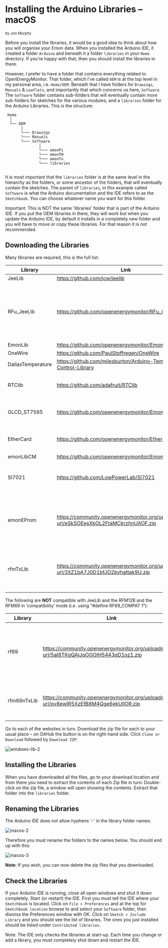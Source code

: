 # Installing the Arduino Libraries – macOS

<small>by Jon Murphy</small>

Before you install the libraries, it would be a good idea to think about how you will organise your Emon data. When
you installed the Arduino IDE, it created a folder `Arduino` and beneath it a folder `libraries` in your `Home`
directory. If you’re happy with that, then you should install the libraries in there.

However, I prefer to have a folder that contains everything related to OpenEnergyMonitor. That folder, which I've
called `OEM` is at the top level in my personal area, i.e. `Home/OEM`. Beneath that I have folders for `Drawings`,
`Manuals` & `Leaflets`, and importantly that which concerns us here, `Software`. The `Software` folder contains sub-folders
that will eventually contain more sub-folders for sketches for the various modules, and a `libraries` folder for
the Arduino Libraries. This is the structure:

```
 Home
  │
  └── OEM
       │
       └─── Drawings
       └─── Manuals
       └─── Software
               │
               └─── emonPi
               └─── emonTH
               └─── emonTx
               └─── libraries
          
```

It is most important that the `libraries` folder is at the same level in the hierarchy as the folders, or some ancestor of
the folders, that will eventually contain the sketches. The parent of `libraries`, in this example called `Software` is
what the Arduino documentation and the IDE refers to as the `Sketchbook`. You can choose whatever name you
want for this folder.

<div class="note">

<p>Important: This is NOT the same 'libraries' folder that is part of the Arduino IDE. If you put the OEM libraries
in there, they will work but when you update the Arduino IDE, by default it installs in a completely new folder and you
will have to move or copy these libraries. For that reason it is not recommended.</p>

</div>

## Downloading the Libraries

Many libraries are required, this is the full list:

| Library            | Link                                                               | Notes |
|--------------------|--------------------------------------------------------------------|-------|
| JeeLib             | https://github.com/jcw/jeelib                                      |       |
| RFu_JeeLib         | https://github.com/openenergymonitor/RFu_jeelib                    | Only required for emonTx V3.2 and emonTH V1.4 using the RFu328 module.    |
| EmonLib            | https://github.com/openenergymonitor/EmonLib                       |       |
| OneWire            | https://github.com/PaulStoffregen/OneWire                          |       |
| DallasTemperature  | https://github.com/milesburton/Arduino-Temperature-Control-Library |       |
| RTClib             | https://github.com/adafruit/RTClib                                 | Only required for EmonGLCD   |
| GLCD_ST7565        | https://github.com/openenergymonitor/EmonGLCDlib                   | Only required for EmonGLCD   |
| EtherCard          | https://github.com/openenergymonitor/EtherCardOct2012              | Only required for NanodeRF   |
| emonLibCM          | https://github.com/openenergymonitor/EmonLibCM                     |       |
| SI7021             | https://github.com/LowPowerLab/SI7021                              | Only required for emonTH V2  |
| emonEProm          | https://community.openenergymonitor.org/uploads/short-url/eSkSOEesXkOL2FtaMCkrzhnUAOF.zip | Manages the EEPROM when saving config & energy values |
| rfmTxLib           | https://community.openenergymonitor.org/uploads/short-url/2itZ1bA7J0D1bfJO2byhattak9U.zip | Transmit-only - message format is compatible with JeeLib |

<div class="warning">

<p>The following are <strong>NOT</strong> compatible with JeeLib and the RFM12B and the RFM69 in ‘compatibility’ mode (i.e. using “#define RF69_COMPAT 1”):</p>

</div>

| Library            | Link                                                               | Notes |
|--------------------|--------------------------------------------------------------------|-------|
| rf69               | https://community.openenergymonitor.org/uploads/short-url/5aI8TKgQAIJqOGOIH5443qD1oz1.zip | RFM69 ‘Native’ format - does not check for a busy radio channel |
| rfm69nTxLib        | https://community.openenergymonitor.org/uploads/short-url/pv8ewlR5XzEfB8M4Qge6ekUIlOR.zip | RFM69 ‘Native’ format version of rfmTxLib |

Go to each of the websites in turn. Download the zip file for each to your usual place – on GitHub the button is on
the right-hand side. Click `Clone or Download` followed by `Download ZIP`:

![windows-lib-2](files/windowslib2.png)

## Installing the Libraries

When you have downloaded all the files, go to your download location and from there you need to extract the
contents of each Zip file in turn: Double-click on the zip file, a window will open showing the contents. Extract that
folder into the `libraries` folder.

## Renaming the Libraries

The Arduino IDE does not allow hyphens '-' in the library folder names.

![macos-2](files/macos2.png)

Therefore you must rename the folders to the names below. You should end up with this:

![macos-3](files/macos3.png)

**Note**: If you wish, you can now delete the zip files that you downloaded.

## Check the Libraries

If your Arduino IDE is running, close all open windows and shut it down completely. Start (or restart) the IDE. First
you must tell the IDE where your `Sketchbook` is located. Click on `File > Preferences` and at the top for `Sketchbook
location` browse to and select your `Software` folder, then dismiss the Preferences window with OK. Click on `Sketch > Include Library` and you should see the list of libraries. The ones you just installed should be listed under `Contributed libraries`.

<div class="note">

<p>Note: The IDE only checks the libraries at start-up. Each time you change or add a library, you must completely shut
down and restart the IDE.</p>

</div>
